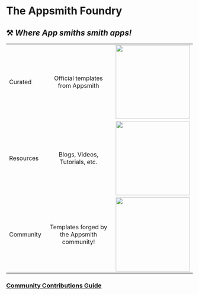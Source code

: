 # The Appsmith Foundry
## ⚒️ *Where App smiths smith apps!*
| | | |
|-|:-:|:-:|
|Curated|Official templates from Appsmith|<img src="https://s3.us-east-2.amazonaws.com/template.appsmith.com/customer-support-dashboard.png" width="200">|
|Resources|Blogs, Videos, Tutorials, etc.|<img src="https://s3.us-east-2.amazonaws.com/template.appsmith.com/customer-support-dashboard.png" width="200">|
|Community|Templates forged by the Appsmith community! |<img src="https://s3.us-east-2.amazonaws.com/template.appsmith.com/customer-support-dashboard.png" width="200">|

### [Community Contributions Guide]()

